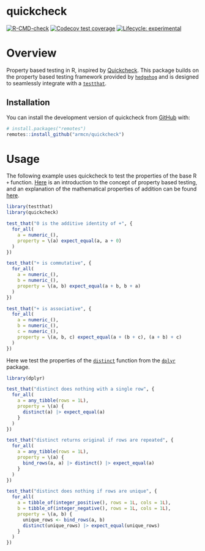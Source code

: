 
<!-- README.md is generated from README.Rmd. Please edit that file -->

# quickcheck

<!-- badges: start -->

[![R-CMD-check](https://github.com/armcn/quickcheck/workflows/R-CMD-check/badge.svg)](https://github.com/armcn/quickcheck/actions)
[![Codecov test
coverage](https://codecov.io/gh/armcn/quickcheck/branch/main/graph/badge.svg)](https://codecov.io/gh/armcn/quickcheck?branch=main)
[![Lifecycle:
experimental](https://img.shields.io/badge/lifecycle-experimental-orange.svg)](https://lifecycle.r-lib.org/articles/stages.html#experimental)
<!-- badges: end -->

# Overview

Property based testing in R, inspired by
[Quickcheck](https://en.wikipedia.org/wiki/QuickCheck). This package
builds on the property based testing framework provided by
[`hedgehog`](https://github.com/hedgehogqa/r-hedgehog) and is designed
to seamlessly integrate with a [`testthat`](https://testthat.r-lib.org).

## Installation

You can install the development version of quickcheck from
[GitHub](https://github.com/) with:

``` r
# install.packages("remotes")
remotes::install_github("armcn/quickcheck")
```

# Usage

The following example uses quickcheck to test the properties of the base
R `+` function.
[Here](https://fsharpforfunandprofit.com/posts/property-based-testing/)
is an introduction to the concept of property based testing, and an
explanation of the mathematical properties of addition can be found
[here](https://www.khanacademy.org/math/cc-sixth-grade-math/cc-6th-factors-and-multiples/properties-of-numbers/a/properties-of-addition).

``` r
library(testthat)
library(quickcheck)

test_that("0 is the additive identity of +", {
  for_all(
    a = numeric_(),
    property = \(a) expect_equal(a, a + 0)
  )          
})

test_that("+ is commutative", {
  for_all(
    a = numeric_(),
    b = numeric_(),
    property = \(a, b) expect_equal(a + b, b + a)
  )          
})

test_that("+ is associative", {
  for_all(
    a = numeric_(),
    b = numeric_(),
    c = numeric_(),
    property = \(a, b, c) expect_equal(a + (b + c), (a + b) + c)
  )          
})
```

Here we test the properties of the
[`distinct`](https://dplyr.tidyverse.org/reference/distinct.html)
function from the [`dplyr`](https://dplyr.tidyverse.org/index.html)
package.

``` r
library(dplyr)

test_that("distinct does nothing with a single row", {
  for_all(
    a = any_tibble(rows = 1L),
    property = \(a) {
      distinct(a) |> expect_equal(a)
    }
  )
})

test_that("distinct returns original if rows are repeated", {
  for_all(
    a = any_tibble(rows = 1L),
    property = \(a) {
      bind_rows(a, a) |> distinct() |> expect_equal(a)
    }
  )
})

test_that("distinct does nothing if rows are unique", {
  for_all(
    a = tibble_of(integer_positive(), rows = 1L, cols = 1L),
    b = tibble_of(integer_negative(), rows = 1L, cols = 1L),
    property = \(a, b) {
      unique_rows <- bind_rows(a, b)
      distinct(unique_rows) |> expect_equal(unique_rows)
    }
  )
})
```
